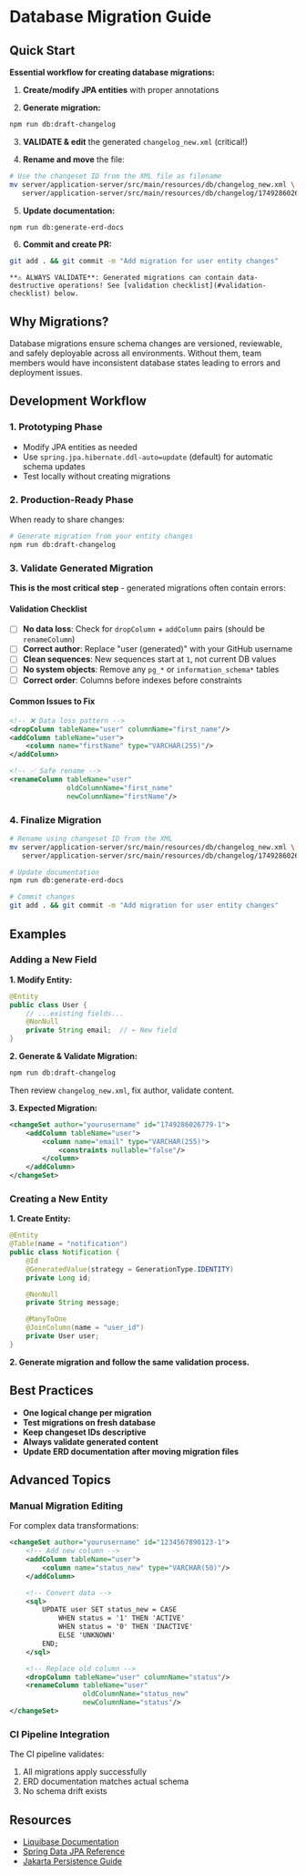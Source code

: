 # Database Migration Guide

## Quick Start

**Essential workflow for creating database migrations:**

1. **Create/modify JPA entities** with proper annotations

2. **Generate migration:**

```bash
npm run db:draft-changelog
```

3. **VALIDATE & edit** the generated `changelog_new.xml` (critical!)

4. **Rename and move** the file:

```bash
# Use the changeset ID from the XML file as filename
mv server/application-server/src/main/resources/db/changelog_new.xml \
   server/application-server/src/main/resources/db/changelog/1749286026779_changelog.xml
```

5. **Update documentation:**

```bash
npm run db:generate-erd-docs
```

6. **Commit and create PR:**

```bash
git add . && git commit -m "Add migration for user entity changes"
```

```{danger}
**⚠️ ALWAYS VALIDATE**: Generated migrations can contain data-destructive operations! See [validation checklist](#validation-checklist) below.
```

## Why Migrations?

Database migrations ensure schema changes are versioned, reviewable, and safely deployable across all environments. Without them, team members would have inconsistent database states leading to errors and deployment issues.

## Development Workflow

### 1. Prototyping Phase

- Modify JPA entities as needed
- Use `spring.jpa.hibernate.ddl-auto=update` (default) for automatic schema updates
- Test locally without creating migrations

### 2. Production-Ready Phase

When ready to share changes:

```bash
# Generate migration from your entity changes
npm run db:draft-changelog
```

### 3. Validate Generated Migration

**This is the most critical step** - generated migrations often contain errors:

#### Validation Checklist

- [ ] **No data loss**: Check for `dropColumn` + `addColumn` pairs (should be `renameColumn`)
- [ ] **Correct author**: Replace "user (generated)" with your GitHub username
- [ ] **Clean sequences**: New sequences start at `1`, not current DB values
- [ ] **No system objects**: Remove any `pg_*` or `information_schema*` tables
- [ ] **Correct order**: Columns before indexes before constraints

#### Common Issues to Fix

```xml
<!-- ❌ Data loss pattern -->
<dropColumn tableName="user" columnName="first_name"/>
<addColumn tableName="user">
    <column name="firstName" type="VARCHAR(255)"/>
</addColumn>

<!-- ✅ Safe rename -->
<renameColumn tableName="user"
              oldColumnName="first_name"
              newColumnName="firstName"/>
```

### 4. Finalize Migration

```bash
# Rename using changeset ID from the XML
mv server/application-server/src/main/resources/db/changelog_new.xml \
   server/application-server/src/main/resources/db/changelog/1749286026779_changelog.xml

# Update documentation
npm run db:generate-erd-docs

# Commit changes
git add . && git commit -m "Add migration for user entity changes"
```

## Examples

### Adding a New Field

**1. Modify Entity:**

```java
@Entity
public class User {
    // ...existing fields...
    @NonNull
    private String email;  // ← New field
}
```

**2. Generate & Validate Migration:**

```bash
npm run db:draft-changelog
```

Then review `changelog_new.xml`, fix author, validate content.

**3. Expected Migration:**

```xml
<changeSet author="yourusername" id="1749286026779-1">
    <addColumn tableName="user">
        <column name="email" type="VARCHAR(255)">
            <constraints nullable="false"/>
        </column>
    </addColumn>
</changeSet>
```

### Creating a New Entity

**1. Create Entity:**

```java
@Entity
@Table(name = "notification")
public class Notification {
    @Id
    @GeneratedValue(strategy = GenerationType.IDENTITY)
    private Long id;

    @NonNull
    private String message;

    @ManyToOne
    @JoinColumn(name = "user_id")
    private User user;
}
```

**2. Generate migration and follow the same validation process.**

## Best Practices

- **One logical change per migration**
- **Test migrations on fresh database**
- **Keep changeset IDs descriptive**
- **Always validate generated content**
- **Update ERD documentation after moving migration files**

## Advanced Topics

### Manual Migration Editing

For complex data transformations:

```xml
<changeSet author="yourusername" id="1234567890123-1">
    <!-- Add new column -->
    <addColumn tableName="user">
        <column name="status_new" type="VARCHAR(50)"/>
    </addColumn>

    <!-- Convert data -->
    <sql>
        UPDATE user SET status_new = CASE
            WHEN status = '1' THEN 'ACTIVE'
            WHEN status = '0' THEN 'INACTIVE'
            ELSE 'UNKNOWN'
        END;
    </sql>

    <!-- Replace old column -->
    <dropColumn tableName="user" columnName="status"/>
    <renameColumn tableName="user"
                  oldColumnName="status_new"
                  newColumnName="status"/>
</changeSet>
```

### CI Pipeline Integration

The CI pipeline validates:

1. All migrations apply successfully
2. ERD documentation matches actual schema
3. No schema drift exists

## Resources

- [Liquibase Documentation](https://docs.liquibase.com/home.html)
- [Spring Data JPA Reference](https://docs.spring.io/spring-data/jpa/docs/current/reference/html/)
- [Jakarta Persistence Guide](https://jakarta.ee/specifications/persistence/)
